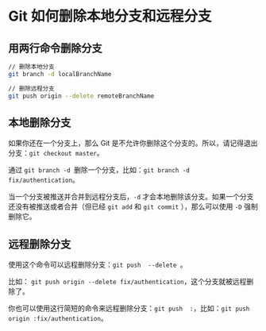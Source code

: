 # Git 如何删除本地分支和远程分支

## 用两行命令删除分支

```bash
// 删除本地分支
git branch -d localBranchName

// 删除远程分支
git push origin --delete remoteBranchName
```

## 本地删除分支

如果你还在一个分支上，那么 Git 是不允许你删除这个分支的。所以，请记得退出分支：`git checkout master`。

通过 `git branch -d `删除一个分支，比如：`git branch -d fix/authentication`。

当一个分支被推送并合并到远程分支后，`-d` 才会本地删除该分支。如果一个分支还没有被推送或者合并（但已经 `git add` 和 `git commit` ），那么可以使用 `-D` 强制删除它。

## 远程删除分支

使用这个命令可以远程删除分支：`git push  --delete `。

比如： `git push origin --delete fix/authentication`，这个分支就被远程删除了。

你也可以使用这行简短的命令来远程删除分支：`git push  :`，比如：`git push origin :fix/authentication`。
